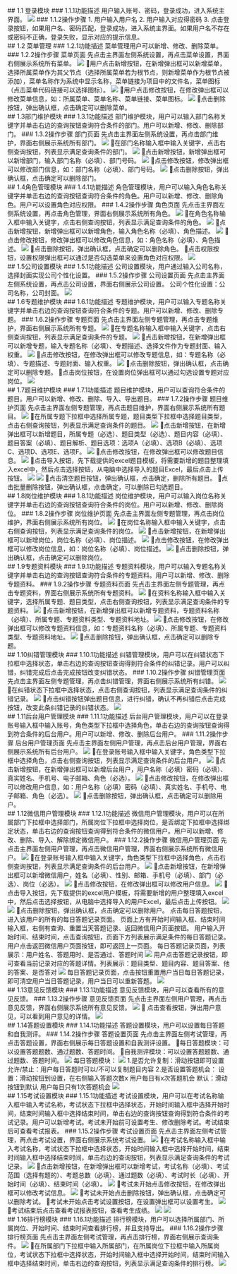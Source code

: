 <div id = "login"></div>
## 1.1 登录模块
### 1.1.1功能描述
用户输入账号、密码，登录成功，进入系统主界面。
<img src="http://tu.027cgb.com/618712/说明书图片/1553648809(1).png" />
### 1.1.2操作步骤
 1. 用户输入用户名
 2. 用户输入对应得密码
 3. 点击登录按钮，如果用户名、密码匹配，登录成功，进入系统主界面。如果用户名不存在或密码不正确，登录失败，显示对应的提示信息。
 
<div id = "menu"></div>
## 1.2 菜单管理
### 1.2.1功能描述
菜单管理用户可以新增、修改、删除菜单。
### 1.2.2操作步骤
菜单页面
先点击主界面左侧系统设置，再点击菜单设置，界面右侧展示系统所有菜单。
<img src="http://tu.027cgb.com/618712/说明书图片/1553648856(1).png" />
用户点击新增按钮，在新增弹出框可以新增菜单，选择所属菜单作为其父节点（选择所属菜单若为根节点，则新增菜单作为根节点被添加），菜单名称作为系统中显示名称，菜单链接为项目中的文件名，菜单图标（点击菜单代码链接可以选择图标）。
<img src="http://tu.027cgb.com/618712/说明书图片/1553648897(1).png" />
用户点击修改按钮，在修改弹出框可以修改菜单信息，如：所属菜单、菜单名称、菜单链接、菜单图标。
<img src="http://tu.027cgb.com/618712/说明书图片/1553648914(1).png" />
点击删除按钮，弹出确认框，点击确定可以删除菜单。

<div id = "dept"></div>
## 1.3部门维护模块
### 1.3.1功能描述
部门维护模块，用户可以输入部门名称关键字并单击右边的查询按钮查询符合条件的部门。用户可以新增、修改、删除部门。
### 1.3.2操作步骤
部门页面
先点击主界面左侧系统设置，再点击部门维护，界面右侧展示系统所有部门。
<img src="http://tu.027cgb.com/618712/说明书图片/1553648954(1).png" />
在部门名称输入框中输入关键字，点击右侧查询按钮，列表显示满足查询条件的部门。
<img src="http://tu.027cgb.com/618712/说明书图片/1553649000(1).png" />
点击新增按钮，新增弹出框可以新增部门，输入部门名称（必填）、部门号码。
<img src="http://tu.027cgb.com/618712/说明书图片/1553649020(1).png" />
点击修改按钮，修改弹出框可以修改部门信息，如：部门名称（必填）、部门号码。
<img src="http://tu.027cgb.com/618712/说明书图片/1553649130(1).png" />
点击删除按钮，弹出确认框，点击确定可以删除部门。

<div id = "role"></div>
## 1.4角色管理模块
### 1.4.1功能描述
角色管理模块，用户可以输入角色名称关键字并单击右边的查询按钮查询符合条件的角色。用户可以新增、修改、删除角色。用户可以设置角色对应权限。
### 1.4.2操作步骤
角色页面
先点击主界面左侧系统设置，再点击角色管理，界面右侧展示系统所有角色。
<img src="http://tu.027cgb.com/618712/说明书图片/1553649155(1).png" />
在角色名称输入框中输入关键字，点击右侧查询按钮，列表显示满足查询条件的角色。
<img src="http://tu.027cgb.com/618712/说明书图片/1553649175(1).png" />
点击新增按钮，新增弹出框可以新增角色，输入角色名称（必填）、角色描述。
<img src="http://tu.027cgb.com/618712/说明书图片/1553649208(1).png" />
点击修改按钮，修改弹出框可以修改角色信息，如：角色名称（必填）、角色描述。
<img src="http://tu.027cgb.com/618712/说明书图片/1553649235(1).png" />
点击删除按钮，弹出确认框，点击确定可以删除角色。
点击权限按钮，设置权限弹出框可以通过是否勾选菜单来设置角色对应权限。
<img src="http://tu.027cgb.com/618712/说明书图片/1553649255(1).png" />

<div id = "company"></div>
## 1.5公司设置模块
### 1.5.1功能描述
公司设置模块，用户通过输入公司名称，选择封面实现公司个性化设置。
### 1.5.2操作步骤
公司设置页面
先点击主界面左侧系统设置，再点击公司设置，界面右侧展示公司设置。
公司个性化设置：公司名称，公司封面。
<img src="http://tu.027cgb.com/618712/说明书图片/1553649271(1).png" />

<div id = "special"></div>
## 1.6专题维护模块
### 1.6.1功能描述
专题维护模块，用户可以输入专题名称关键字并单击右边的查询按钮查询符合条件的专题。用户可以新增、修改、删除专题。
### 1.6.2操作步骤
专题页面
先点击主界面左侧专题管理，再点击专题维护，界面右侧展示系统所有专题。
<img src="http://tu.027cgb.com/618712/说明书图片/1553649305(1).png" />
在专题名称输入框中输入关键字，点击右侧查询按钮，列表显示满足查询条件的专题。
<img src="http://tu.027cgb.com/618712/说明书图片/1553653509(1).png" />
点击新增按钮，在新增弹出框可以新增专题，输入专题名称（必填）、专题描述、选择文件作为专题封面、输入权重。
<img src="http://tu.027cgb.com/618712/说明书图片/1553649383(1).png" />
点击修改按钮，在修改弹出框可以修改专题信息，如：专题名称（必填）、专题描述、专题封面、输入权重。
<img src="http://tu.027cgb.com/618712/说明书图片/1553649399(1).png" />
点击删除按钮，弹出确认框，点击确定可以删除专题。
点击岗位按钮，在设置岗位弹出框可以通过勾选设置专题对应岗位。
<img src="http://tu.027cgb.com/618712/说明书图片/1553649420(1).png" />

<div id = "question"></div>
## 1.7题目维护模块
### 1.7.1功能描述
题目维护模块，用户可以查询符合条件的题目。用户可以新增、修改、删除、导入、导出题目。
### 1.7.2操作步骤
题目维护页面
先点击主界面左侧专题管理，再点击题目维护，界面右侧展示系统所有题目。
<img src="http://tu.027cgb.com/618712/说明书图片/1553649454(1).png" />
在所属专题下拉框中选择所属专题，题目类型下拉框中选择题目类型，点击右侧查询按钮，列表显示满足查询条件的题目。
<img src="http://tu.027cgb.com/618712/说明书图片/1553649492(1).png" />
点击新增按钮，在新增弹出框可以新增题目，所属专题（必选）、题目类型（必选）、题目内容（必填）、题目答案（必填）、题目解析、题目选项：选项A（必填）、选项B（必填）、选项C、选项D、选项E、选项F。
<img src="http://tu.027cgb.com/618712/说明书图片/1553649516(1).png" />
点击修改按钮，在修改弹出框可以修改题目信息。
<img src="http://tu.027cgb.com/618712/说明书图片/1553649532(1).png" />
点击导入按钮，先下载提供的excel题目模板，将需要新增的题目整理填入excel中，然后点击选择按钮，从电脑中选择导入的题目Excel，最后点击上传按钮。
<img src="http://tu.027cgb.com/618712/说明书图片/1553649549(1).png" />
<img src="http://tu.027cgb.com/618712/说明书图片/1553650214(1).png" />
点击清空题目按钮，弹出确认框，点击确定，删除所有题目。
点击批量删除按钮，弹出确认框，点击确定，可以删除已勾选题目。

<div id = "post"></div>
## 1.8岗位维护模块
### 1.8.1功能描述
岗位维护模块，用户可以输入岗位名称关键字并单击右边的查询按钮查询符合条件的岗位。用户可以新增、修改、删除岗位。
### 1.8.2操作步骤
岗位维护页面
先点击主界面左侧专题管理，再点击岗位维护，界面右侧展示系统所有岗位。
<img src="http://tu.027cgb.com/618712/说明书图片/1553649575(1).png" />
在岗位名称输入框中输入关键字，点击右侧查询按钮，列表显示满足查询条件的岗位。
<img src="http://tu.027cgb.com/618712/说明书图片/1553649612(1).png" />
点击新增按钮，在新增弹出框可以新增岗位，岗位名称（必填）、岗位描述。
<img src="http://tu.027cgb.com/618712/说明书图片/1553649628(1).png" />
点击修改按钮，在修改弹出框可以修改岗位信息，如：岗位名称（必填）、岗位描述。
<img src="http://tu.027cgb.com/618712/说明书图片/1553649641(1).png" />
点击删除按钮，弹出确认框，点击确定可以删除岗位。

<div id = "specialdata"></div>
## 1.9专题资料模块
### 1.9.1功能描述
专题资料模块，用户可以输入专题名称关键字并单击右边的查询按钮查询符合条件的专题资料。用户可以新增、修改、删除专题资料。
### 1.9.2操作步骤
专题资料页面
先点击主界面左侧专题管理，再点击专题资料，界面右侧展示系统所有专题资料。
<img src="http://tu.027cgb.com/618712/说明书图片/1553650170(1).png" />
在资料名称输入框中输入关键字，选择所属专题、题目类型，点击右侧查询按钮，列表显示满足查询条件的专题资料。
<img src="http://tu.027cgb.com/618712/说明书图片/1553650261(1).png" /> 
点击新增按钮，在新增弹出框可以新增专题资料，专题资料名称（必填）、所属专题、专题资料类型、专题资料地址。
<img src="http://tu.027cgb.com/618712/说明书图片/1553650276(1).png" />
点击修改按钮，在修改弹出框可以修改专题资料信息，如：专题资料名称（必填）、所属专题、专题资料类型、专题资料地址。
<img src="http://tu.027cgb.com/618712/说明书图片/1553650296(1).png" />
点击删除按钮，弹出确认框，点击确定可以删除专题。

<div id = "error"></div>
## 1.10纠错管理模块
### 1.10.1功能描述
纠错管理模块，用户可以在纠错状态下拉框中选择状态，单击右边的查询按钮查询得到符合条件的纠错记录。用户可以纠错，纠错完成后点击完成按钮改变纠错状态。
### 1.10.2操作步骤
纠错管理页面
先点击主界面左侧专题管理，再点击纠错管理，界面右侧展示系统所有纠错。
<img src="http://tu.027cgb.com/618712/说明书图片/1553650313(1).png" />
在纠错状态下拉框中选择状态，点击右侧查询按钮，列表显示满足查询条件的纠错记录。
<img src="http://tu.027cgb.com/618712/说明书图片/1553650340(1).png" />
点击纠错按钮弹出题目信息，进行纠错，确认不再纠错后点击完成按钮，改变此条纠错记录的纠错状态。
<img src="http://tu.027cgb.com/618712/说明书图片/1553650362(1).png" />

<div id = "adminuser"></div>
## 1.11后台用户管理模块
### 1.11.1功能描述
后台用户管理模块，用户可以在登录账号输入框中输入账号，角色类型下拉框中选择角色，单击右边的查询按钮查询得到符合条件的后台用户。用户可以新增、修改、删除后台用户。
### 1.11.2操作步骤
后台用户管理页面
先点击主界面左侧用户管理，再点击后台用户管理，界面右侧展示系统所有后台用户。
<img src="http://tu.027cgb.com/618712/说明书图片/1553650382(1).png" />
在登录账号输入框中输入关键字，角色类型下拉框中选择角色，点击右侧查询按钮，列表显示满足查询条件的后台用户。
<img src="http://tu.027cgb.com/618712/说明书图片/1553650405(1).png" />
点击新增按钮，在新增弹出框可以新增后台用户，用户名称（必填）密码（必填）、真实姓名、手机号、电子邮箱、角色（必选）。
<img src="http://tu.027cgb.com/618712/说明书图片/1553650423(1).png" />
点击修改按钮，在修改弹出框可以修改用户信息，如：用户名称（必填）密码（必填）、真实姓名、手机号、电子邮箱、角色（必选）。
<img src="http://tu.027cgb.com/618712/说明书图片/1553650437(1).png" /> 
点击删除按钮，弹出确认框，点击确定可以删除用户。

<div id = "mpuser"></div>
## 1.12微信用户管理模块
### 1.12.1功能描述
微信用户管理模块，用户可以在所属部门下拉框中选择部门，所属岗位下拉框中选择岗位，是否绑定下拉框中选择绑定状态，单击右边的查询按钮查询得到符合条件的微信用户。用户可以新增、修改、删除、导入、解除绑定微信用户。
### 1.12.2操作步骤
微信用户管理页面
先点击主界面左侧用户管理，再点击微信用户管理，界面右侧展示系统所有微信用户。
<img src="http://tu.027cgb.com/618712/说明书图片/1553650492(1).png" />
在登录账号输入框中输入关键字，角色类型下拉框中选择角色，点击右侧查询按钮，列表显示满足查询条件的后台用户。
<img src="http://tu.027cgb.com/618712/说明书图片/1553650526(1).png" />
点击新增按钮，在新增弹出框可以新增微信用户，姓名（必填）、性别、邮箱、手机号（必填）、部门（必选）、岗位（必选）。
<img src="http://tu.027cgb.com/618712/说明书图片/1553650546(1).png" />  
点击修改按钮，在修改弹出框可以修改用户信息。
<img src="http://tu.027cgb.com/618712/说明书图片/1553650571(1).png" /> 
点击导入按钮，先下载提供的excel用户模板，将需要新增的用户整理填入excel中，然后点击选择按钮，从电脑中选择导入的用户Excel，最后点击上传按钮。
<img src="http://tu.027cgb.com/618712/说明书图片/1553650589(1).png" />
<img src="http://tu.027cgb.com/618712/说明书图片/1553650624(1).png" />
点击删除按钮，弹出确认框，点击确定可以删除用户。  
点击每日答题按钮，进入该用户的所有的每日答题记录页面。  
页面上方有开始时间输入框、结束时间输入框，右侧有查询、重置当天答题记录、返回微信用户页面按钮。
用户输入开始时间、结束时间，点击查询按钮，页面下方列表展示满足条件的每日答题记录。  
用户点击返回微信用户页面按钮，即可返回上一页面。  
每日答题记录页面，列表展示：用户姓名、答题用时、是否通过、答题时间  
<img src="http://tu.027cgb.com/618712/说明书图片/1553650658(1).png" />
用户点击答题记录按钮，即可查看当前记录对应的答题详情。列表展示：题目类型、题目内容、题目答案、他的答案、是否答对  
<img src="http://tu.027cgb.com/618712/说明书图片/1553650674(1).png" />
每日答题记录页面，点击按钮重置用户当日每日答题记录，即可清空用户当日答题记录，用户当日可以重新答题。   
<img src="http://tu.027cgb.com/618712/说明书图片/1553650710(1).png" />


<div id = "suggestion"></div>
## 1.13意见反馈模块
### 1.13.1功能描述
意见反馈模块，用户可以查看所有的意见反馈。
### 1.13.2操作步骤
意见反馈页面
先点击主界面左侧用户管理，再点击意见反馈，界面右侧展示系统所有意见反馈。
<img src="http://tu.027cgb.com/618712/说明书图片/1553650788(1).png" />
 点击查看按钮，弹出用户意见，可以看到用户意见的详情。
<img src="http://tu.027cgb.com/618712/说明书图片/1553650806(1).png" />

<div id = "answerset"></div>
## 1.14答题设置模块
### 1.14.1功能描述
答题设置模块，用户可以设置每日答题和自我测评。
### 1.14.2操作步骤
答题设置页面  
先点击主界面左侧考试管理，再点击答题设置，界面右侧展示每日答题设置和自我测评设置。  
每日答题模块：可以设置答题题数、通过题数、答题时间。  
自我测评模块：可以设置答题题数、通过题数、答题时间。  
<img src="http://tu.027cgb.com/618712/说明书图片/1553650822(1).png" />
每日答题模块：  
<img src="http://tu.027cgb.com/618712/说明书图片/1553650840(1).png" />
1.是否允许复制：滑动按钮即可设置  
允许/禁止：用户每日答题时可以/不可以复制题目内容  
2.是否设置答题机会：    
设置：滑动按钮到设置，在右侧输入答题次数x  
用户每日有x次答题机会  
默认：滑动按钮到默认  
用户每日只有1次答题机会  
<img src="http://tu.027cgb.com/618712/说明书图片/1553650908(1).png" /> 

<div id = "examset"></div>
## 1.15考试设置模块
### 1.15.1功能描述
考试设置模块，用户可以在考试名称输入框中输入考试名称，考试状态下拉框中选择状态，开始时间输入框中选择开始时间，结束时间输入框中选择结束时间，单击右边的查询按钮查询得到符合条件的考试记录。用户可以新增考试。考试未开始前可设置考生、修改删除考试。考试结束后可查看考试报表。
### 1.15.2操作步骤
考试设置页面
先点击主界面左侧考试管理，再点击考试设置，界面右侧展示系统考试设置。
<img src="http://tu.027cgb.com/618712/说明书图片/1553650928(1) - 副本.png" />
在考试名称输入框中输入考试名称，考试状态下拉框中选择状态，开始时间输入框中选择开始时间，结束时间输入框中选择结束时间，单击右边的查询按钮，列表显示满足查询条件的考试记录。
<img src="http://tu.027cgb.com/618712/说明书图片/1553650970(1).png" />
点击新增按钮，在新增弹出框可以新增考试，考试名称（必填）、考试范围（选择有题的）、考题总数（必填）、通过题数（必填）、考试时长（必填）、开始时间（必填）、结束时间（必填）。
<img src="http://tu.027cgb.com/618712/说明书图片/1553651039(1).png" />
考试未开始点击修改按钮，在修改弹出框可以修改考试信息。
<img src="http://tu.027cgb.com/618712/说明书图片/1553651058(1).jpg" />
考试未开始点击删除按钮，弹出确认框，点击确定可以删除考试。
考试未开始点击考试设置按钮，在设置弹出框可以设置考生。
<img src="http://tu.027cgb.com/618712/说明书图片/1553651076(1).jpg" />
考试结束后点击查看考试报表按钮，查看考生成绩。
<img src="http://tu.027cgb.com/618712/说明书图片/1553651155(1).png" />
<img src="http://tu.027cgb.com/618712/说明书图片/1553651179(1).png" />

<div id = "ranklist"></div>
## 1.16排行榜模块
### 1.16.1功能描述
排行榜模块，用户可以选择所属部门、所属岗位、开始时间、结束时间查看排行榜，并且支持导出。
### 1.16.2操作步骤
排行榜页面
先点击主界面左侧考试管理，再点击排行榜，界面右侧展示查询条件。
<img src="http://tu.027cgb.com/618712/说明书图片/1553651193(1).png" />
在所属部门下拉框中输入所属部门，在所属岗位下拉框中输入所属岗位，考试状态下拉框中选择状态，开始时间输入框中选择开始时间，结束时间输入框中选择结束时间，单击右边的查询按钮，列表显示满足查询条件的排行榜。
<img src="http://tu.027cgb.com/618712/说明书图片/1553651220(1).png" />









